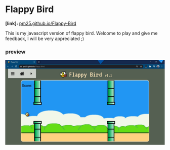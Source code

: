 # Flappy Bird

**[link]:** [pm25.github.io/Flappy-Bird](https://pm25.github.io/Flappy-Bird)

This is my javascript version of flappy bird.
Welcome to play and give me feedback, I will be very appreciated ;)

### preview

![snapshot](img/preview.jpg)
